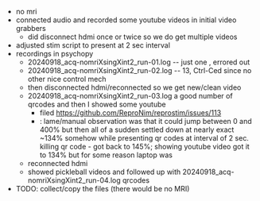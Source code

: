* no mri
* connected audio and recorded some youtube videos in initial video grabbers
  - did disconnect hdmi once or twice so we do get multiple videos
* adjusted stim script to present at 2 sec interval
* recordings in psychopy
  - 20240918_acq-nomriXsingXint2_run-01.log -- just one , errored out
  - 20240918_acq-nomriXsingXint2_run-02.log -- 13, Ctrl-Ced since no other nice control mech
  - then disconnected hdmi/reconnected so we get new/clean video
  - 20240918_acq-nomriXsingXint2_run-03.log a good number of qrcodes and then I showed some youtube
    - filed https://github.com/ReproNim/reprostim/issues/113
    - : lame/manual observation was that it could jump between 0 and 400% but then all of a sudden settled down at nearly exact ~134% somehow while presenting qr codes at interval of 2 sec. killing qr code - got back to 145%; showing youtube video got it to 134% but for some reason laptop was 
  - reconnected hdmi
  - showed pickleball videos and followed up with 20240918_acq-nomriXsingXint2_run-04.log qrcodes
* TODO: collect/copy the files (there would be no MRI)
